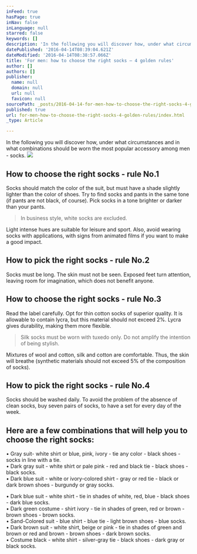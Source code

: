 ```yaml
---
inFeed: true
hasPage: true
inNav: false
inLanguage: null
starred: false
keywords: []
description: 'In the following you will discover how, under what circumstances and in what combinations should be worn the most popular accessory among men - socks.'
datePublished: '2016-04-14T08:39:04.621Z'
dateModified: '2016-04-14T08:38:57.066Z'
title: 'For men: how to choose the right socks – 4 golden rules'
author: []
authors: []
publisher:
  name: null
  domain: null
  url: null
  favicon: null
sourcePath: _posts/2016-04-14-for-men-how-to-choose-the-right-socks-4-golden-rules.md
published: true
url: for-men-how-to-choose-the-right-socks-4-golden-rules/index.html
_type: Article

---
```

In the following you will discover how, under what circumstances and in what combinations should be worn the most popular accessory among men - socks.
![](https://the-grid-user-content.s3-us-west-2.amazonaws.com/e75b21b6-f52d-40b2-93af-0c9c8eabbf8d.jpg)

## How to choose the right socks - rule No.1

Socks should match the color of the suit, but must have a shade slightly lighter than the color of shoes. Try to find socks and pants in the same tone (if pants are not black, of course). Pick socks in a tone brighter or darker than your pants.

> In business style, white socks are excluded. 

Light intense hues are suitable for leisure and sport. Also, avoid wearing socks with applications, with signs from animated films if you want to make a good impact.

## How to pick the right socks - rule No.2

Socks must be long. The skin must not be seen. Exposed feet turn attention, leaving room for imagination, which does not benefit anyone.

## How to choose the right socks - rule No.3

Read the label carefully. Opt for thin cotton socks of superior quality. It is allowable to contain lycra, but this material should not exceed 2%. Lycra gives durability, making them more flexible. 
> 
> Silk socks must be worn with tuxedo only. Do not amplify the intention of being stylish. 

Mixtures of wool and cotton, silk and cotton are comfortable. Thus, the skin will breathe (synthetic materials should not exceed 5% of the composition of socks).

## How to pick the right socks - rule No.4

Socks should be washed daily. To avoid the problem of the absence of clean socks, buy seven pairs of socks, to have a set for every day of the week.

## Here are a few combinations that will help you to choose the right socks:

• Gray suit- white shirt or blue, pink, ivory - tie any color - black shoes - socks in line with a tie.  
• Dark gray suit - white shirt or pale pink - red and black tie - black shoes - black socks.  
• Dark blue suit - white or ivory-colored shirt - gray or red tie - black or dark brown shoes - burgundy or gray socks.

• Dark blue suit - white shirt - tie in shades of white, red, blue - black shoes - dark blue socks.  
• Dark green costume - shirt ivory - tie in shades of green, red or brown - brown shoes - brown socks.  
• Sand-Colored suit - blue shirt - blue tie - light brown shoes - blue socks.  
• Dark brown suit - white shirt, beige or pink - tie in shades of green and brown or red and brown - brown shoes - dark brown socks.  
• Costume black - white shirt - silver-gray tie - black shoes - dark gray or black socks.